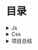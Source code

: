 # 目录

<details>
  <summary> 
    Js
  </summary>
  
  - [Sentry 使用实践](https://github.com/xiaobaichiliangpi/blog/issues/1)
  - [Js 里一切都是对象吗?!](https://github.com/xiaobaichiliangpi/blog/issues/2)
  - [深度优先和广度优先遍历算法](https://github.com/xiaobaichiliangpi/blog/issues/3)
  - [Js Utils (from Vue)](https://github.com/xiaobaichiliangpi/blog/issues/4)
  - [Js 中this的绑定问题](https://github.com/xiaobaichiliangpi/blog/issues/5)
</details>

<details>
  <summary> 
    Css
  </summary>
  
  - [grid学习记录](https://github.com/xiaobaichiliangpi/blog/issues/6)
</details>

<details>
  <summary> 
    项目总结
  </summary>
  
  - [网页截图总结](https://github.com/xiaobaichiliangpi/blog/issues/7)
</details>
